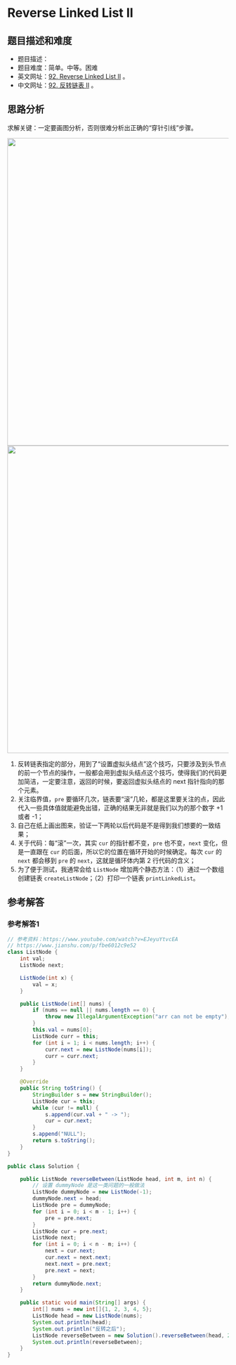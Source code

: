 # Reverse Linked List II

## 题目描述和难度
+ 题目描述：
+ 题目难度：简单。中等。困难
+ 英文网址：[92. Reverse Linked List II](https://leetcode.com/problems/reverse-linked-list-ii/description/)  。
+ 中文网址：[92. 反转链表 II](https://leetcode-cn.com/problems/reverse-linked-list-ii/description/)  。
## 思路分析
求解关键：一定要画图分析，否则很难分析出正确的“穿针引线”步骤。

<img src="https://liweiwei1419.github.io/images/leetcode-solution/92-1.jpg" width="700">

<img src="https://liweiwei1419.github.io/images/leetcode-solution/92-2.jpg" width="700">

1. 反转链表指定的部分，用到了“设置虚拟头结点”这个技巧，只要涉及到头节点的前一个节点的操作，一般都会用到虚拟头结点这个技巧，使得我们的代码更加简洁，一定要注意，返回的时候，要返回虚拟头结点的 next 指针指向的那个元素。
2. 关注临界值，`pre` 要循环几次，链表要“滚”几轮，都是这里要关注的点，因此代入一些具体值就能避免出错，正确的结果无非就是我们以为的那个数字 +1 或者 -1；
3. 自己在纸上画出图来，验证一下两轮以后代码是不是得到我们想要的一致结果；
4. 关于代码：每“滚”一次，其实 `cur` 的指针都不变，`pre` 也不变，`next` 变化，但是一直跟在 `cur` 的后面，所以它的位置在循环开始的时候确定。每次 `cur` 的 `next` 都会移到 `pre` 的 `next`，这就是循环体内第 2 行代码的含义；
5. 为了便于测试，我通常会给 `ListNode` 增加两个静态方法：（1）通过一个数组创建链表 `createListNode`；（2）打印一个链表 `printLinkedList`。

## 参考解答

### 参考解答1

```java
// 参考资料：https://www.youtube.com/watch?v=EJeyuYtvcEA
// https://www.jianshu.com/p/fbe6012c9e52
class ListNode {
    int val;
    ListNode next;

    ListNode(int x) {
        val = x;
    }

    public ListNode(int[] nums) {
        if (nums == null || nums.length == 0) {
            throw new IllegalArgumentException("arr can not be empty");
        }
        this.val = nums[0];
        ListNode curr = this;
        for (int i = 1; i < nums.length; i++) {
            curr.next = new ListNode(nums[i]);
            curr = curr.next;
        }
    }

    @Override
    public String toString() {
        StringBuilder s = new StringBuilder();
        ListNode cur = this;
        while (cur != null) {
            s.append(cur.val + " -> ");
            cur = cur.next;
        }
        s.append("NULL");
        return s.toString();
    }
}

public class Solution {

    public ListNode reverseBetween(ListNode head, int m, int n) {
        // 设置 dummyNode 是这一类问题的一般做法
        ListNode dummyNode = new ListNode(-1);
        dummyNode.next = head;
        ListNode pre = dummyNode;
        for (int i = 0; i < m - 1; i++) {
            pre = pre.next;
        }
        ListNode cur = pre.next;
        ListNode next;
        for (int i = 0; i < n - m; i++) {
            next = cur.next;
            cur.next = next.next;
            next.next = pre.next;
            pre.next = next;
        }
        return dummyNode.next;
    }

    public static void main(String[] args) {
        int[] nums = new int[]{1, 2, 3, 4, 5};
        ListNode head = new ListNode(nums);
        System.out.println(head);
        System.out.println("反转之后");
        ListNode reverseBetween = new Solution().reverseBetween(head, 2, 4);
        System.out.println(reverseBetween);
    }
}
```
